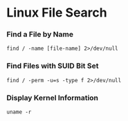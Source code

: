 # Linux File Search

### Find a File by Name
```
find / -name [file-name] 2>/dev/null
```

### Find Files with SUID Bit Set
```
find / -perm -u=s -type f 2>/dev/null
```

### Display Kernel Information
```
uname -r
```
